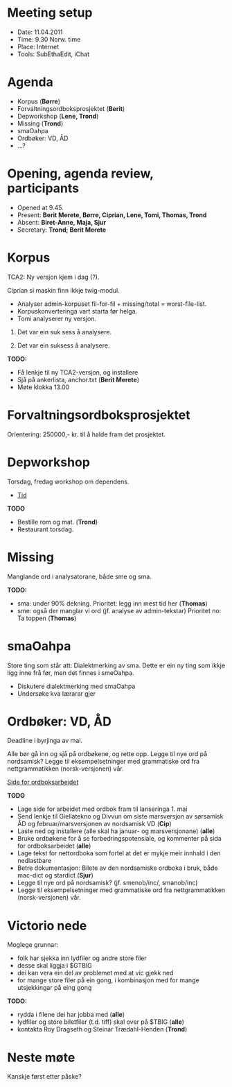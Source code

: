 # Meeting setup

* Date: 11.04.2011
* Time: 9.30 Norw. time
* Place: Internet
* Tools: SubEthaEdit, iChat

# Agenda

* Korpus (**Børre**)
* Forvaltningsordboksprosjektet (**Berit**)
* Depworkshop (**Lene, Trond**)
* Missing (**Trond**)
* smaOahpa
* Ordbøker: VD, ÅD
* ...?

# Opening, agenda review, participants

* Opened at 9.45.
* Present: **Berit Merete, Børre, Ciprian, Lene, Tomi, Thomas, Trond**
* Absent: **Biret-Ánne, Maja, Sjur**
* Secretary: **Trond; Berit Merete**

# Korpus

TCA2: Ny versjon kjem i dag (?).

Ciprian si maskin finn ikkje twig-modul.

* Analyser admin-korpuset fil-for-fil + missing/total = worst-file-list.
* Korpuskonverteringa vart starta før helga.
* Tomi analyserer ny versjon.

1. <p>Det var ein suk sess å analysere.</p>
1. <p>Det var ein suk<hyph/>sess å analysere.</p>

**TODO:**

* Få lenkje til ny TCA2-versjon, og installere
* Sjå på ankerlista, anchor.txt (**Berit Merete**)
* Møte klokka 13.00

# Forvaltningsordboksprosjektet

Orientering: 250000,- kr. til å halde fram det prosjektet.

# Depworkshop

Torsdag, fredag workshop om dependens.

* [Tid](http://giellatekno.uit.no/cg/dep11/program.html)

**TODO**

* Bestille rom og mat. (**Trond**)
* Restaurant torsdag.

# Missing

Manglande ord i analysatorane, både sme og sma.

**TODO:**

* sma: under 90% dekning. Prioritet: legg inn mest tid her (**Thomas**)
* sme: også der manglar vi ord (jf. analyse av admin-tekstar)
  Prioritet no: Ta toppen (**Thomas**)

# smaOahpa

Store ting som står att: Dialektmerking av sma. Dette er ein ny ting
som ikkje ligg inne frå før, men det finnes i smeOahpa.

* Diskutere dialektmerking med smaOahpa
* Undersøke kva lærarar gjer

# Ordbøker: VD, ÅD

Deadline i byrjinga av mai.

Alle bør gå inn og sjå på ordbøkene, og rette opp.
Legge til nye ord på nordsamisk?
Legge til eksempelsetninger med grammatiske ord fra nettgrammatikken (norsk-versjonen) vår.

[Side for ordboksarbeidet](/dicts/dicts.html)

**TODO**

* Lage side for arbeidet med ordbok fram til lanseringa 1. mai
* Send lenkje til Giellatekno og Divvun om siste marsversjon av sørsamisk ÅD og februar/marsversjonen av nordsamisk VD (**Cip**)
* Laste ned og installere (alle skal ha januar- og marsversjonane) (**alle**)
* Bruke ordbøkene for å se forbedringspotensiale, og kommenter på sida for ordboksarbeidet (**alle**)
* Lage tekst for nettordboka som fortel at det er mykje meir innhald i den nedlastbare
* Betre dokumentasjon: Bilete av den nordsamiske ordboka i bruk, både
  mac-dict og stardict (**Sjur**)
* Legge til nye ord på nordsamisk? (jf. smenob/inc/, smanob/inc)
* Legge til eksempelsetninger med grammatiske ord fra nettgrammatikken (norsk-versjonen) vår.

# Victorio nede

Moglege grunnar:
* folk har sjekka inn lydfiler og andre store filer
* desse skal liggja i $GTBIG
* dei kan vera ein del av problemet med at vic gjekk ned
* for mange store filer på ein gong, i kombinasjon med for mange utsjekkingar på eing gong

**TODO:**
* rydda i filene dei har jobba med (**alle**)
* lydfiler og store biletfiler (t.d. tiff) skal over på $TBIG (**alle**)
* kontakta Roy Dragseth og Steinar Trædahl-Henden (**Trond**)

# Neste møte

Kanskje først etter påske?

